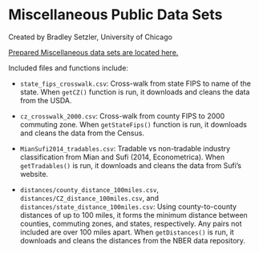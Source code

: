 Miscellaneous Public Data Sets
================
Created by Bradley Setzler, University of Chicago

[Prepared Miscellaneous data sets are located
here.](https://github.com/setzler/EconData/tree/master/DataRepo/Miscellaneous/)

Included files and functions include:

  - `state_fips_crosswalk.csv`: Cross-walk from state FIPS to name of
    the state. When `getCZ()` function is run, it downloads and cleans
    the data from the USDA.

  - `cz_crosswalk_2000.csv`: Cross-walk from county FIPS to 2000
    commuting zone. When `getStateFips()` function is run, it downloads
    and cleans the data from the Census.

  - `MianSufi2014_tradables.csv`: Tradable vs non-tradable industry
    classification from Mian and Sufi (2014, Econometrica). When
    `getTradables()` is run, it downloads and cleans the data from
    Sufi’s website.

  - `distances/county_distance_100miles.csv`,
    `distances/CZ_distance_100miles.csv`, and
    `distances/state_distance_100miles.csv`: Using county-to-county
    distances of up to 100 miles, it forms the minimum distance between
    counties, commuting zones, and states, respectively. Any pairs not
    included are over 100 miles apart. When `getDistances()` is run, it
    downloads and cleans the distances from the NBER data repository.
